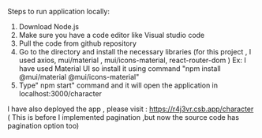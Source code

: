Steps to run application locally:

1. Download Node.js
2. Make sure you have a code editor like Visual studio code
3. Pull the code from github repository
4. Go to the directory and install the necessary libraries (for this project , I used axios, mui/material , mui/icons-material, 
   react-router-dom )
   Ex: I have used Material UI so install it using  command "npm install @mui/material @mui/icons-material"
5. Type" npm start" command and it will open the application in localhost:3000/character

I have also deployed the app , please visit : https://r4j3vr.csb.app/character ( This is before I implemented pagination ,but now the source code has pagination option too)
